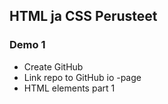 ## HTML ja CSS Perusteet

### Demo 1

- Create GitHub
- Link repo to GitHub io -page
- HTML elements part 1
